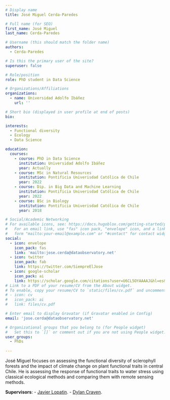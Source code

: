 ```yaml
---
# Display name
title: José Miguel Cerda-Paredes

# Full name (for SEO)
first_name: José Miguel
last_name: Cerda-Paredes

# Username (this should match the folder name)
authors:
  - Cerda-Paredes

# Is this the primary user of the site?
superuser: false

# Role/position
role: PhD student in Data Science

# Organizations/Affiliations
organizations:
  - name: Universidad Adolfo Ibáñez
    url: ''

# Short bio (displayed in user profile at end of posts)
bio:  

interests:
  - Functional diversity
  - Ecology
  - Data Science

education:
  courses:
    - course: PhD in Data Science
      institution: Universidad Adolfo Ibáñez
      year: Actually
    - course: MSc in Natural Resources
      institution: Pontificia Univerisdad Católica de Chile 
      year: 2022
    - course: Dip. in Big Data and Machine Learning
      institution: Pontificia Univerisdad Católica de Chile 
      year: 2022
    - course: BSc in Biology
      institution: Pontificia Univerisdad Católica de Chile 
      year: 2018

# Social/Academic Networking
# For available icons, see: https://docs.hugoblox.com/getting-started/page-builder/#icons
#   For an email link, use "fas" icon pack, "envelope" icon, and a link in the
#   form "mailto:your-email@example.com" or "#contact" for contact widget.
social:
  - icon: envelope
    icon_pack: fas
    link: 'mailto:jose.cerda@dataobservatory.net'
  - icon: twitter
    icon_pack: fab
    link: https://twitter.com/SiempreElJose
  - icon: google-scholar
    icon_pack: ai
    link: https://scholar.google.com/citations?user=U6CL5OYAAAAJ&hl=es&oi=ao
# Link to a PDF of your resume/CV from the About widget.
# To enable, copy your resume/CV to `static/files/cv.pdf` and uncomment the lines below.
# - icon: cv
#   icon_pack: ai
#   link: files/cv.pdf

# Enter email to display Gravatar (if Gravatar enabled in Config)
email: 'jose.cerda@dataobservatory.net'

# Organizational groups that you belong to (for People widget)
#   Set this to `[]` or comment out if you are not using People widget.
user_groups:
  - PhDs
  
---
```


José Miguel focuses on assessing the functional diversity of sclerophyll forests and the impact of climate change on plant functional traits in central Chile. He is assessing the response of functional traits to water stress using classical ecological methods and comparing them with remote sensing methods. 

**Supervisors**: - [Javier Lopatin](https://www.javierlopatin.com/author/javier-lopatin/).
                 - [Dylan Craven](https://javierlopatin.github.io/author/dylan-craven/).
